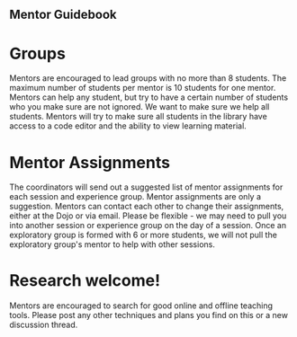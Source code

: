 ## Mentor Guidebook


# Groups
Mentors are encouraged to lead groups with no more than 8 students.  The maximum number of students per mentor is 10 students for one mentor.  Mentors can help any student, but try to have a certain number of students who you make sure are not ignored.  We want to make sure we help all students.  Mentors will try to make sure all students in the library have access to a code editor and the ability to view learning material.


# Mentor Assignments
The coordinators will send out a suggested list of mentor assignments for each session and experience group.  Mentor assignments are only a suggestion.  Mentors can contact each other to change their assignments, either at the Dojo or via email.  Please be flexible - we may need to pull you into another session or experience group on the day of a session.  Once an exploratory group is formed with 6 or more students, we will not pull the exploratory group's mentor to help with other sessions.


# Research welcome!
Mentors are encouraged to search for good online and offline teaching tools.  Please post any other techniques and plans you find on this or a new discussion thread.

